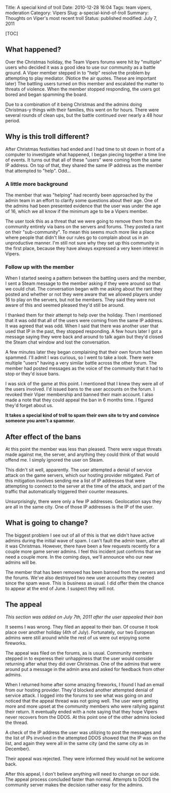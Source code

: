 Title: A special kind of troll
Date: 2010-12-28 16:04
Tags: team vipers, moderation
Category: Vipers
Slug: a-special-kind-of-troll
Summary: Thoughts on Viper's most recent troll
Status: published
modified: July 7, 2011

[TOC]

## What happened?

Over the Christmas holiday, the Team Vipers forums were hit by "multiple" users who decided it was a good idea to use our community 
as a battle ground. A Viper member stepped in to "help" resolve the problem by attempting to play mediator. (Notice the
air quotes. These are important later) The battling users turned on this member and escalated the matter to threats of violence. 
When the member stopped responding, the users got bored and began spamming the board. 

Due to a combination of it being Christmas and the admins doing Christmas-y things with their families, this went on for
hours. There were several rounds of clean ups, but the battle continued over nearly a 48 hour period. 

## Why is this troll different?

After Christmas festivities had ended and I had time to sit down in front of a computer to investigate what happened, I began
piecing together a time line of events. It turns out that all of these "users" were coming from the same IP address.
On top of that, they shared the same IP address as the member that attempted to "help". Odd...

### A little more background

The member that was "helping" had recently been approached by the admin team in an effort to clarify some questions about
their age. One of the admins had been presented evidence that the user was under the age of 16, which we all know if the 
minimum age to be a Vipers member. 

The user took this as a threat that we were going to remove them from the community entirely via bans on the servers and 
forums. They posted a rant on their "sub-community". To mean this seems much more like a place where people that didn't
like our rules go to complain about us in an unproductive manner. I'm still not sure why they set up this community in
the first place, because they have always expressed a very keen interest in Vipers. 

### Follow up with the member

When I started seeing a pattern between the battling users and the member, I sent a Steam message to the member asking
if they were around so that we could chat. The conversation began with me asking about the rant they posted and whether
or not they were aware that we allowed players under 16 to play on the servers, but not be members. They said they were
not aware of this and seemed pleased they'd still be around.

I thanked them for their attempt to help over the holiday. Then I mentioned that it was odd that all of the users were 
coming from the same IP address. It was agreed that was odd. When I said that there was another user that used that IP in 
the past, they stopped responding. A few hours later I got a message saying they were back and around to talk again but
they'd closed the Steam chat window and lost the conversation.

A few minutes later they began complaining that their own forum had been spammed. I'll admit I was curious, so I went to
take a look. There were multiple "users" having a very similar battle across the other forum. The member had posted messages
as the voice of the community that it had to stop or they'd issue bans.

I was sick of the game at this point. I mentioned that I knew they were all of the users involved. I'd issued bans to the 
user accounts on the forum. I revoked their Viper membership and banned their main account. I also made a note that they 
could appeal the ban in 6 months time. I figured they'd forget about us.

**It takes a special kind of troll to spam their own site to try and convince someone you aren't a spammer.**
 
## After effect of the bans

At this point the member was less than pleased. There were vague threats made against me, the server, and anything they
could think of that would offend me. I simply ignored the user on Steam. 

This didn't sit well, apparently. The user attempted a denial of service attack on the game servers, which our hosting 
provider mitigated. Part of this mitigation involves sending me a list of IP addresses that were attempting to connect 
to the server at the time of the attack, and part of the traffic that automatically triggered their counter measures.

Unsurprisingly, there were only a few IP addresses. Geolocation says they are all in the same city. One of those IP addresses
is the IP of the user. 

## What is going to change?

The biggest problem I see out of all of this is that we didn't have active admins during the initial wave of spam. I can't fault
the admin team, after all it was Christmas. However, there have been a few requests recently for a couple more game server admins.
I feel this incident just confirms that we need a couple more. In the coming days, we'll announce who our new admins will be.

The member that has been removed has been banned from the servers and the forums. We've also destroyed two new user accounts
they created since the spam wave. This is business as usual. I did offer them the chance to appear at the end of June. 
I suspect they will not.

## The appeal
*This section was added on July 7th, 2011 after the user appealed their ban*

It seems I was wrong. They filed an appeal to their ban. Of course it took place over another holiday (4th of July). Fortunately,
our two European admins were still around while the rest of us were out enjoying some fireworks. 

The appeal was filed on the forums, as is usual. Community members stepped in to experess their unhappiness that the user
would consider returning after what they did over Christmas. One of the admins that were around put a message in the admin
area and asked for feedback from other admins. 

When I returned home after some amazing fireworks, I found I had an email from our hosting provider. They'd blocked another
attempted denial of service attack. I logged into the forums to see what was going on and noticed that the appeal thread
was not going well. The user were getting more and more upset at the community members who were rallying against their
return. It eventually ended with a note saying that they hope Vipers never recovers from the DDOS. At this point one of the
other admins locked the thread. 

A check of the IP address the user was utilizing to post the messages and the list of IPs involved in the attempted DDOS
showed that the IP was on the list, and again they were all in the same city (and the same city as in December). 

Their appeal was rejected. They were informed they would not be welcome back.

After this appeal, I don't believe anything will need to change on our side. The appeal process concluded faster than normal.
Attempts to DDOS the community server makes the decision rather easy for the admins. 
